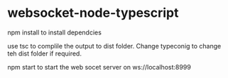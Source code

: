 # websocket-node-typescript

npm install to install dependcies

use tsc to complile the output to dist folder. Change typeconig to change teh dist folder if required.

npm start to start the web socet server on ws://localhost:8999

